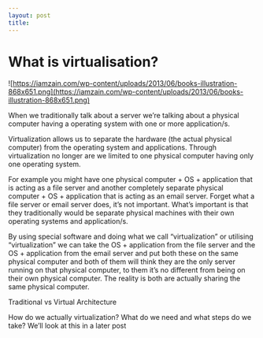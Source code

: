 ```yaml
---
layout: post
title:
---
```

# What is virtualisation?

![https://iamzain.com/wp-content/uploads/2013/06/books-illustration-868x651.png](https://iamzain.com/wp-content/uploads/2013/06/books-illustration-868x651.png)

When we traditionally talk about a server we’re talking about a physical computer having a operating system with one or more application/s.

Virtualization allows us to separate the hardware (the actual physical computer) from the operating system and applications. Through virtualization no longer are we limited to one physical computer having only one operating system.

For example you might have one physical computer + OS + application that is acting as a file server and another completely separate physical computer + OS + application that is acting as an email server. Forget what a file server or email server does, it’s not important. What’s important is that they traditionally would be separate physical machines with their own operating systems and application/s.

By using special software and doing what we call “virtualization” or utilising “virtualization” we can take the OS + application from the file server and the OS + application from the email server and put both these on the same physical computer and both of them will think they are the only server running on that physical computer, to them it’s no different from being on their own physical computer. The reality is both are actually sharing the same physical computer.

Traditional vs Virtual Architecture

How do we actually virtualization? What do we need and what steps do we take? We’ll look at this in a later post